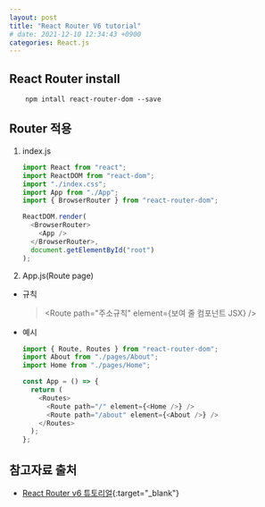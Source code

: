 ```yaml
---
layout: post
title: "React Router V6 tutorial"
# date: 2021-12-10 12:34:43 +0900
categories: React.js
---
```


## React Router install

```
    npm intall react-router-dom --save
```

## Router 적용

1. index.js

   ```javascript
   import React from "react";
   import ReactDOM from "react-dom";
   import "./index.css";
   import App from "./App";
   import { BrowserRouter } from "react-router-dom";

   ReactDOM.render(
     <BrowserRouter>
       <App />
     </BrowserRouter>,
     document.getElementById("root")
   );
   ```

2. App.js(Route page)

- 규칙

  > <Route path="주소규칙" element={보여 줄 컴포넌트 JSX} />

- 예시

  ```javascript
  import { Route, Routes } from "react-router-dom";
  import About from "./pages/About";
  import Home from "./pages/Home";

  const App = () => {
    return (
      <Routes>
        <Route path="/" element={<Home />} />
        <Route path="/about" element={<About />} />
      </Routes>
    );
  };
  ```

## 참고자료 출처

- [React Router v6 튜토리얼](https://velog.io/@velopert/react-router-v6-tutorial){:target="\_blank"}
